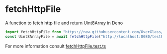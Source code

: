 # fetchHttpFile
A function to fetch http file and return Uint8Array in Deno
```typescript
import fetchHttpFile from "https://raw.githubusercontent.com/OverGlass/fetchHttpFile/v0.0.1/fetchHttpFile.ts"
const Uint8ArrayFile = await fetchHttpFile("http://localhost:8080/testFile.pdf")
```

For more information consult [fetchHttpFile.test.ts](https://github.com/OverGlass/fetchHttpFile/blob/master/fetchHttpFile.test.ts)
